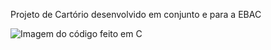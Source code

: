 Projeto de Cartório desenvolvido em conjunto e para a EBAC

![Imagem do código feito em C]([URL_da_Imagem](https://github.com/mtscto/Cartorio_ebac/blob/main/IMG/Captura%20de%20Tela%20(1).png))
